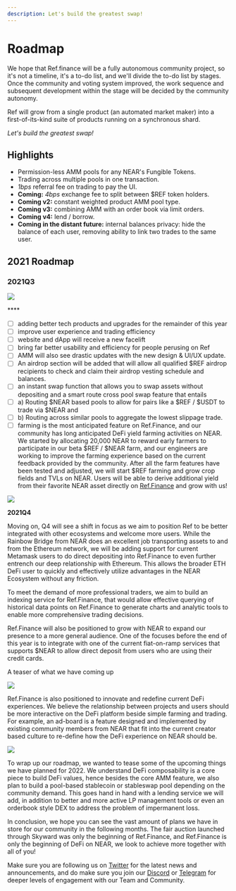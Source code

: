 ```yaml
---
description: Let's build the greatest swap!
---
```


# Roadmap

We hope that Ref.finance will be a fully autonomous community project, so it's not a timeline, it's a to-do list, and we'll divide the to-do list by stages. Once the community and voting system improved, the work sequence and subsequent development within the stage will be decided by the community autonomy.

Ref will grow from a single product \(an automated market maker\) into a first-of-its-kind suite of products running on a synchronous shard.

_Let's build the greatest swap!_

## Highlights

* Permission-less AMM pools for any NEAR's Fungible Tokens.
* Trading across multiple pools in one transaction.
* _1bps_ referral fee on trading to pay the UI.
* **Coming:** _4bps_ exchange fee to split between $REF token holders.
* **Coming v2:** constant weighted product AMM pool type.
* **Coming v3:** combining AMM with an order book via limit orders.
* **Coming v4:** lend / borrow.
* **Coming in the distant future:** internal balances privacy: hide the balance of each user, removing ability to link two trades to the same user.

## 2021 Roadmap

### **2021Q3**

![](https://miro.medium.com/max/1400/1*BWjRiAekAVUeicvbgWKquQ.png)

\*\*\*\*

* [ ] adding better tech products and upgrades for the remainder of this year 
* [ ] improve user experience and trading efficiency
* [ ]  website and dApp will receive a new facelift 
* [ ]  bring far better usability and efficiency for people perusing on Ref
* [ ]  AMM will also see drastic updates with the new design & UI/UX update.
* [ ] An airdrop section will be added that will allow all qualified $REF airdrop recipients to check and claim their airdrop vesting schedule and balances.
* [ ]  an instant swap function that allows you to swap assets without depositing and a smart route cross pool swap feature that entails 
* [ ] a\) Routing $NEAR based pools to allow for pairs like a $REF / $USDT to trade via $NEAR and 
* [ ] b\) Routing across similar pools to aggregate the lowest slippage trade.
* [ ] farming is the most anticipated feature on Ref.Finance, and our community has long anticipated DeFi yield farming activities on NEAR. We started by allocating 20,000 NEAR to reward early farmers to participate in our beta $REF / $NEAR farm, and our engineers are working to improve the farming experience based on the current feedback provided by the community. After all the farm features have been tested and adjusted, we will start $REF farming and grow crop fields and TVLs on NEAR. Users will be able to derive additional yield from their favorite NEAR asset directly on [Ref.Finance](https://app.ref.finance/) and grow with us!

![](https://miro.medium.com/max/1400/0*t5xO7BRvdDCiQFgR)

**2021Q4**

Moving on, Q4 will see a shift in focus as we aim to position Ref to be better integrated with other ecosystems and welcome more users. While the Rainbow Bridge from NEAR does an excellent job transporting assets to and from the Ethereum network, we will be adding support for current Metamask users to do direct depositing into Ref.Finance to even further entrench our deep relationship with Ethereum. This allows the broader ETH DeFi user to quickly and effectively utilize advantages in the NEAR Ecosystem without any friction.

To meet the demand of more professional traders, we aim to build an indexing service for Ref.Finance, that would allow effective querying of historical data points on Ref.Finance to generate charts and analytic tools to enable more comprehensive trading decisions.

Ref.Finance will also be positioned to grow with NEAR to expand our presence to a more general audience. One of the focuses before the end of this year is to integrate with one of the current fiat-on-ramp services that supports $NEAR to allow direct deposit from users who are using their credit cards.

A teaser of what we have coming up

![](https://miro.medium.com/max/1400/0*xTWvl9t7iwfpvYLY)

Ref.Finance is also positioned to innovate and redefine current DeFi experiences. We believe the relationship between projects and users should be more interactive on the DeFi platform beside simple farming and trading. For example, an ad-board is a feature designed and implemented by existing community members from NEAR that fit into the current creator based culture to re-define how the DeFi experience on NEAR should be.

![](https://miro.medium.com/max/1400/0*WMMYPXadADo9zaS-)

To wrap up our roadmap, we wanted to tease some of the upcoming things we have planned for 2022. We understand DeFi composability is a core piece to build DeFi values, hence besides the core AMM feature, we also plan to build a pool-based stablecoin or stableswap pool depending on the community demand. This goes hand in hand with a lending service we will add, in addition to better and more active LP management tools or even an orderbook style DEX to address the problem of impermanent loss.

In conclusion, we hope you can see the vast amount of plans we have in store for our community in the following months. The fair auction launched through Skyward was only the beginning of Ref.Finance, and Ref.Finance is only the beginning of DeFi on NEAR, we look to achieve more together with all of you!

Make sure you are following us on [Twitter](https://twitter.com/finance_ref) for the latest news and announcements, and do make sure you join our [Discord](http://discord.gg/PgNZgbeEGT) or [Telegram](https://t.me/ref_finance) for deeper levels of engagement with our Team and Community.

  


